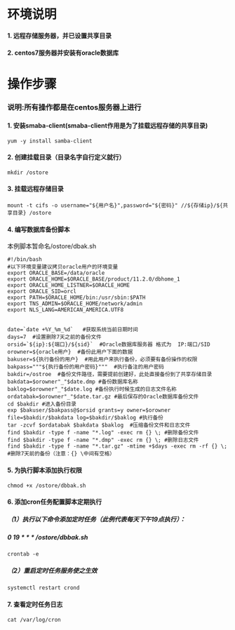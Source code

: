 # 环境说明

#### 1. 远程存储服务器，并已设置共享目录 

#### 2. centos7服务器并安装有oracle数据库

# 操作步骤

 ### 说明:所有操作都是在centos服务器上进行

#### 1. 安装smaba-client(smaba-client作用是为了挂载远程存储的共享目录)

```shell
yum -y install samba-client
```

#### 2. 创建挂载目录（目录名字自行定义就行）

```shell
mkdir /ostore
```

#### 3.  挂载远程存储目录

```shell
mount -t cifs -o username="${用户名}",password="${密码}" //${存储ip}/${共享目录} /ostore
```

#### 4.  编写数据库备份脚本

本例脚本暂命名/ostore/dbak.sh

```shell
#!/bin/bash
#以下环境变量建议拷贝oracle用户的环境变量
export ORACLE_BASE=/data/oracle
export ORACLE_HOME=$ORACLE_BASE/product/11.2.0/dbhome_1
export ORACLE_HOME_LISTNER=$ORACLE_HOME
export ORACLE_SID=orcl
export PATH=$ORACLE_HOME/bin:/usr/sbin:$PATH
export TNS_ADMIN=$ORACLE_HOME/network/admin
export NLS_LANG=AMERICAN_AMERICA.UTF8


date=`date +%Y_%m_%d`   #获取系统当前日期时间
days=7  #设置删除7天之前的备份文件
orsid=`${ip}:${端口}/${sid}`  #Oracle数据库服务器 格式为  IP:端口/SID
orowner=${oracle用户}  #备份此用户下面的数据
bakuser=${执行备份的用户}  #用此用户来执行备份，必须要有备份操作的权限
bakpass="""${执行备份的用户密码}"""  #执行备注的用户密码
bakdir=/ostroe  #备份文件路径，需要提前创建好，此处直接备份到了共享存储目录
bakdata=$orowner"_"$date.dmp #备份数据库名称
baklog=$orowner"_"$date.log #备份执行时候生成的日志文件名称
ordatabak=$orowner"_"$date.tar.gz #最后保存的Oracle数据库备份文件
cd $bakdir #进入备份目录
exp $bakuser/$bakpass@$orsid grants=y owner=$orowner file=$bakdir/$bakdata log=$bakdir/$baklog #执行备份
tar -zcvf $ordatabak $bakdata $baklog  #压缩备份文件和日志文件
find $bakdir -type f -name "*.log" -exec rm {} \; #删除备份文件
find $bakdir -type f -name "*.dmp" -exec rm {} \; #删除日志文件
find $bakdir -type f -name "*.tar.gz" -mtime +$days -exec rm -rf {} \;  #删除7天前的备份（注意：{} \中间有空格）
```

#### 5.  为执行脚本添加执行权限

```shell
chmod +x /ostore/dbbak.sh
```

#### 6.  添加cron任务配置脚本定期执行

##### （1）执行以下命令添加定时任务（此例代表每天下午19点执行）：

##### 0 19 * * * /ostore/dbbak.sh

```shell
crontab -e
```

##### （2）重启定时任务服务使之生效

```shell
systemctl restart crond
```

#### 7.  查看定时任务日志

```shell
cat /var/log/cron
```

